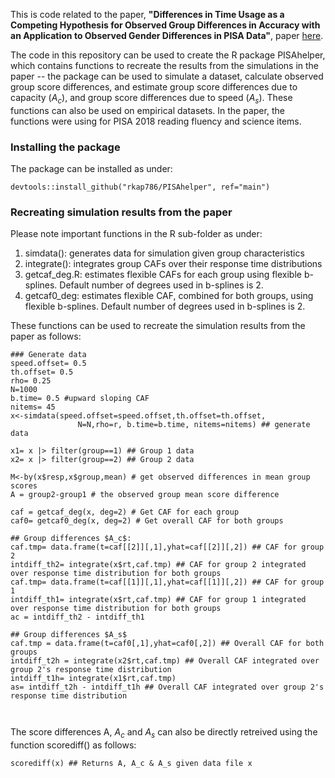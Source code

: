This is code related to the paper, **"Differences in Time Usage as a Competing Hypothesis for Observed Group Differences in Accuracy with an Application to Observed Gender Differences in PISA Data"**, paper [here](https://onlinelibrary.wiley.com/doi/10.1111/jedm.12419). 

The code in this repository can be used to create the R package PISAhelper, which contains functions to recreate the results from the simulations in the paper -- the package can be used to simulate a dataset, calculate observed group score differences, and estimate group score differences due to capacity ($A_c$), and group score differences due to speed ($A_s$). These functions can also be used on empirical datasets. In the paper, the functions were using for PISA 2018 reading fluency and science items. 

### Installing the package
The package can be installed as under:

```
devtools::install_github("rkap786/PISAhelper", ref="main")
```

### Recreating simulation results from the paper
Please note important functions in the R sub-folder as under:
1. simdata(): generates data for simulation given group characteristics
2. integrate(): integrates group CAFs over their response time distributions
3. getcaf_deg.R: estimates flexible CAFs for each group using flexible b-splines. Default number of degrees used in b-splines is 2.
4. getcaf0_deg:  estimates flexible CAF, combined for both groups, using flexible b-splines. Default number of degrees used in b-splines is 2.

These functions can be used to recreate the simulation results from the paper as follows:

```
### Generate data
speed.offset= 0.5
th.offset= 0.5
rho= 0.25
N=1000
b.time= 0.5 #upward sloping CAF
nitems= 45
x<-simdata(speed.offset=speed.offset,th.offset=th.offset,
               N=N,rho=r, b.time=b.time, nitems=nitems) ## generate data

x1= x |> filter(group==1) ## Group 1 data
x2= x |> filter(group==2) ## Group 2 data
    
M<-by(x$resp,x$group,mean) # get observed differences in mean group scores 
A = group2-group1 # the observed group mean score difference

caf = getcaf_deg(x, deg=2) # Get CAF for each group
caf0= getcaf0_deg(x, deg=2) # Get overall CAF for both groups

## Group differences $A_c$:
caf.tmp= data.frame(t=caf[[2]][,1],yhat=caf[[2]][,2]) ## CAF for group 2
intdiff_th2= integrate(x$rt,caf.tmp) ## CAF for group 2 integrated over response time distribution for both groups
caf.tmp= data.frame(t=caf[[1]][,1],yhat=caf[[1]][,2]) ## CAF for group 1
intdiff_th1= integrate(x$rt,caf.tmp) ## CAF for group 1 integrated over response time distribution for both groups
ac = intdiff_th2 - intdiff_th1

## Group differences $A_s$
caf.tmp = data.frame(t=caf0[,1],yhat=caf0[,2]) ## Overall CAF for both groups 
intdiff_t2h = integrate(x2$rt,caf.tmp) ## Overall CAF integrated over group 2's response time distribution
intdiff_t1h= integrate(x1$rt,caf.tmp) 
as= intdiff_t2h - intdiff_t1h ## Overall CAF integrated over group 2's response time distribution



```

The score differences A, $A_c$ and $A_s$ can also be directly retreived using the function scorediff() as follows:

```
scorediff(x) ## Returns A, A_c & A_s given data file x
```
